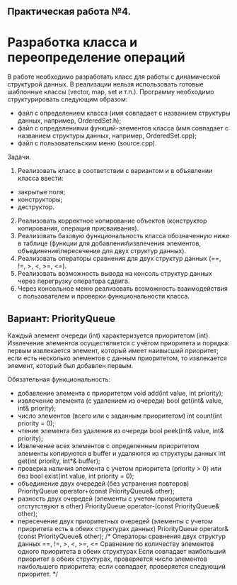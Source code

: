 ## Практическая работа №4. 
# Разработка класса и переопределение операций

В работе необходимо разработать класс для работы с динамической структурой данных. В
реализации нельзя использовать готовые шаблонные классы (vector, map, set и т.п.). Программу
необходимо структурировать следующим образом:
- файл с определением класса (имя совпадает с названием структуры данных, например,
OrderedSet.h);
- файл с определениями функций-элементов класса (имя совпадает с названием структуры
данных, например, OrderedSet.cpp);
- файл с пользовательским меню (source.cpp).

Задачи.
1. Реализовать класс в соответствии с вариантом и в объявлении класса ввести:
 - закрытые поля;
 - конструкторы;
 - деструктор.
2. Реализовать корректное копирование объектов (конструктор копирования, операция
присваивания).
3. Реализовать базовую функциональность класса обозначенную ниже в таблице (функции для
добавления\извлечения элементов, объединение\пересечение для двух структур данных).
4. Реализовать операторы сравнения для двух структур данных (==, !=, >, <, >=, <=).
5. Реализовать возможность вывода на консоль структур данных через перегрузку оператора
сдвига.
6. Через консольное меню реализовать возможность взаимодействия с пользователем и проверки
функциональности класса.

## Вариант: PriorityQueue
Каждый элемент очереди (int) характеризуется приоритетом (int). Извлечение элементов
осуществляется с учётом приоритета и порядка: первым извлекается элемент, который имеет
наивысший приоритет; если есть несколько элементов с данным приоритетом, то извлекается
элемент, который был добавлен первым.

Обязательная функциональность:
* добавление элемента с приоритетом
void add(int value, int priority);
* извлечение элемента (с удалением из очереди)
bool get(int& value, int& priority);
* число элементов (всего или с заданным приоритетом)
int count(int priority = 0);
* чтение элемента без удаления из очереди
bool peek(int& value, int& priority);
* Извлечение всех элементов с определенным приоритетом
элементы копируются в buffer и удаляются из структуры данных
int get(int priority, int*& buffer);
* проверка наличия элемента с учетом приоритета (priority > 0) или без
bool exist(int value, int priority = 0);
* объединение двух очередей (без устранения повторов)
PriorityQueue operator+(const PriorityQueue& other);
* разность двух очередей (элементы с учетом приоритета отстутствуют в other)
PriorityQueue operator-(const PriorityQueue& other);
* пересечение двух приоритетных очередей (элементы с учетом приоритета есть в обеих структурах
данных)
PriorityQueue operator&(const PriorityQueue& other);
/* Операторы сравнения двух структур данных ==, !=, >, <, >=, <=
 Сравнение по количеству элементов одного приоритета в обеих структурах
 Если совпадает наибольший приоритет в обеих структурах, проверяется число элементов наибольшего
приоритета; если совпадает, проверяется следующий приоритет.
*/